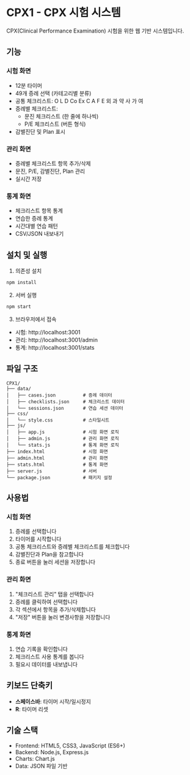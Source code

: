 # CPX1 - CPX 시험 시스템

CPX(Clinical Performance Examination) 시험을 위한 웹 기반 시스템입니다.

## 기능

### 시험 화면
- 12분 타이머
- 49개 증례 선택 (카테고리별 분류)
- 공통 체크리스트: O L D Co Ex C A F E 외 과 약 사 가 여
- 증례별 체크리스트:
  - 문진 체크리스트 (한 줄에 하나씩)
  - P/E 체크리스트 (버튼 형식)
- 감별진단 및 Plan 표시

### 관리 화면
- 증례별 체크리스트 항목 추가/삭제
- 문진, P/E, 감별진단, Plan 관리
- 실시간 저장

### 통계 화면
- 체크리스트 항목 통계
- 연습한 증례 통계
- 시간대별 연습 패턴
- CSV/JSON 내보내기

## 설치 및 실행

1. 의존성 설치
```bash
npm install
```

2. 서버 실행
```bash
npm start
```

3. 브라우저에서 접속
- 시험: http://localhost:3001
- 관리: http://localhost:3001/admin
- 통계: http://localhost:3001/stats

## 파일 구조

```
CPX1/
├── data/
│   ├── cases.json          # 증례 데이터
│   ├── checklists.json     # 체크리스트 데이터
│   └── sessions.json       # 연습 세션 데이터
├── css/
│   └── style.css           # 스타일시트
├── js/
│   ├── app.js              # 시험 화면 로직
│   ├── admin.js            # 관리 화면 로직
│   └── stats.js            # 통계 화면 로직
├── index.html              # 시험 화면
├── admin.html              # 관리 화면
├── stats.html              # 통계 화면
├── server.js               # 서버
└── package.json            # 패키지 설정
```

## 사용법

### 시험 화면
1. 증례를 선택합니다
2. 타이머를 시작합니다
3. 공통 체크리스트와 증례별 체크리스트를 체크합니다
4. 감별진단과 Plan을 참고합니다
5. 종료 버튼을 눌러 세션을 저장합니다

### 관리 화면
1. "체크리스트 관리" 탭을 선택합니다
2. 증례를 클릭하여 선택합니다
3. 각 섹션에서 항목을 추가/삭제합니다
4. "저장" 버튼을 눌러 변경사항을 저장합니다

### 통계 화면
1. 연습 기록을 확인합니다
2. 체크리스트 사용 통계를 봅니다
3. 필요시 데이터를 내보냅니다

## 키보드 단축키

- **스페이스바**: 타이머 시작/일시정지
- **R**: 타이머 리셋

## 기술 스택

- Frontend: HTML5, CSS3, JavaScript (ES6+)
- Backend: Node.js, Express.js
- Charts: Chart.js
- Data: JSON 파일 기반
